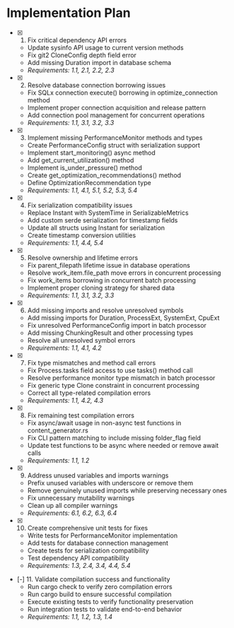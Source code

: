 # Implementation Plan

- [x] 1. Fix critical dependency API errors
  - Update sysinfo API usage to current version methods
  - Fix git2 CloneConfig depth field error
  - Add missing Duration import in database schema
  - _Requirements: 1.1, 2.1, 2.2, 2.3_

- [x] 2. Resolve database connection borrowing issues
  - Fix SQLx connection execute() borrowing in optimize_connection method
  - Implement proper connection acquisition and release pattern
  - Add connection pool management for concurrent operations
  - _Requirements: 1.1, 3.1, 3.2, 3.3_

- [x] 3. Implement missing PerformanceMonitor methods and types
  - Create PerformanceConfig struct with serialization support
  - Implement start_monitoring() async method
  - Add get_current_utilization() method
  - Implement is_under_pressure() method
  - Create get_optimization_recommendations() method
  - Define OptimizationRecommendation type
  - _Requirements: 1.1, 4.1, 5.1, 5.2, 5.3, 5.4_

- [x] 4. Fix serialization compatibility issues
  - Replace Instant with SystemTime in SerializableMetrics
  - Add custom serde serialization for timestamp fields
  - Update all structs using Instant for serialization
  - Create timestamp conversion utilities
  - _Requirements: 1.1, 4.4, 5.4_

- [x] 5. Resolve ownership and lifetime errors
  - Fix parent_filepath lifetime issue in database operations
  - Resolve work_item.file_path move errors in concurrent processing
  - Fix work_items borrowing in concurrent batch processing
  - Implement proper cloning strategy for shared data
  - _Requirements: 1.1, 3.1, 3.2, 3.3_

- [x] 6. Add missing imports and resolve unresolved symbols
  - Add missing imports for Duration, ProcessExt, SystemExt, CpuExt
  - Fix unresolved PerformanceConfig import in batch processor
  - Add missing ChunkingResult and other processing types
  - Resolve all unresolved symbol errors
  - _Requirements: 1.1, 4.1, 4.2_

- [x] 7. Fix type mismatches and method call errors
  - Fix Process.tasks field access to use tasks() method call
  - Resolve performance monitor type mismatch in batch processor
  - Fix generic type Clone constraint in concurrent processing
  - Correct all type-related compilation errors
  - _Requirements: 1.1, 4.2, 4.3_

- [x] 8. Fix remaining test compilation errors
  - Fix async/await usage in non-async test functions in content_generator.rs
  - Fix CLI pattern matching to include missing folder_flag field
  - Update test functions to be async where needed or remove await calls
  - _Requirements: 1.1, 1.2_

- [x] 9. Address unused variables and imports warnings
  - Prefix unused variables with underscore or remove them
  - Remove genuinely unused imports while preserving necessary ones
  - Fix unnecessary mutability warnings
  - Clean up all compiler warnings
  - _Requirements: 6.1, 6.2, 6.3, 6.4_

- [x] 10. Create comprehensive unit tests for fixes
  - Write tests for PerformanceMonitor implementation
  - Add tests for database connection management
  - Create tests for serialization compatibility
  - Test dependency API compatibility
  - _Requirements: 1.3, 2.4, 3.4, 4.4, 5.4_

- [-] 11. Validate compilation success and functionality
  - Run cargo check to verify zero compilation errors
  - Run cargo build to ensure successful compilation
  - Execute existing tests to verify functionality preservation
  - Run integration tests to validate end-to-end behavior
  - _Requirements: 1.1, 1.2, 1.3, 1.4_

  